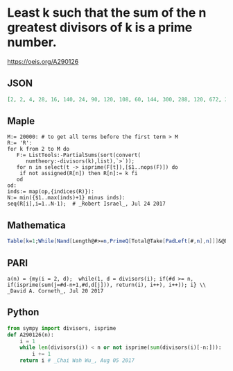 # Least k such that the sum of the n greatest divisors of k is a prime number\.
https://oeis.org/A290126
## JSON
```JSON
[2, 2, 4, 28, 16, 140, 24, 90, 120, 108, 60, 144, 300, 288, 120, 672, 252, 432, 240, 630, 960, 756, 480, 1200, 1080, 1728, 1680, 1008, 720, 2016, 840, 3150, 2160, 2700, 1980, 4800, 2520, 3780, 3240, 8736, 3960, 3600, 6720, 6930, 10800, 6300, 4200, 16848, 9240, 5040]
```
## Maple
```Maple
M:= 20000: # to get all terms before the first term > M
R:= 'R':
for k from 2 to M do
   F:= ListTools:-PartialSums(sort(convert(
      numtheory:-divisors(k),list),`>`));
   for n in select(t -> isprime(F[t]),[$1..nops(F)]) do
    if not assigned(R[n]) then R[n]:= k fi
   od
od:
inds:= map(op,{indices(R)}):
N:= min({$1..max(inds)+1} minus inds):
seq(R[i],i=1..N-1);  # _Robert Israel_, Jul 24 2017
```
## Mathematica
```Mathematica
Table[k=1;While[Nand[Length@#>=n,PrimeQ[Total@Take[PadLeft[#,n],n]]]&@Divisors@k,k++];k,{n,1,20}](* Program from _Michael De Vlieger_ adapted for this sequence. See A289776 *)
```
## PARI
```PARI
a(n) = {my(i = 2, d);  while(1, d = divisors(i); if(#d >= n, if(isprime(sum(j=#d-n+1,#d,d[j])), return(i), i++), i++)); i} \\ _David A. Corneth_, Jul 20 2017
```
## Python
```Python
from sympy import divisors, isprime
def A290126(n):
    i = 1
    while len(divisors(i)) < n or not isprime(sum(divisors(i)[-n:])):
        i += 1
    return i # _Chai Wah Wu_, Aug 05 2017
```
